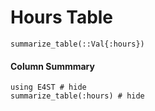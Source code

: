 # Hours Table
```@docs
summarize_table(::Val{:hours})
```

#### Column Summmary
```@example
using E4ST # hide
summarize_table(:hours) # hide
```